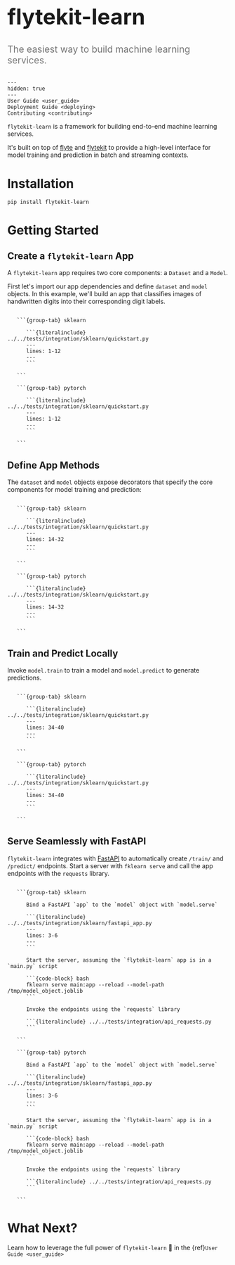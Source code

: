 <h1 style="font-weight: bold; font-size: 3.5em;">
    flytekit-<span style="color: var(--color-link)">learn</span>
</h1>

<div style="font-size: 1.5em; color: #777;">
The easiest way to build machine learning services.
</div>

<br>

```{toctree}
---
hidden: true
---
User Guide <user_guide>
Deployment Guide <deploying>
Contributing <contributing>
```

`flytekit-learn` is a framework for building end-to-end machine learning services.

It's built on top of [flyte](https://docs.flyte.org/en/latest/) and
[flytekit](https://docs.flyte.org/projects/flytekit/en/latest/) to provide a high-level
interface for model training and prediction in batch and streaming contexts.

# Installation

```{code-block} bash
pip install flytekit-learn
```

# Getting Started

## Create a `flytekit-learn` App

A `flytekit-learn` app requires two core components: a `Dataset` and a `Model`.

First let's import our app dependencies and define `dataset` and `model` objects.
In this example, we'll build an app that classifies images of handwritten digits
into their corresponding digit labels.

````{tabs}

   ```{group-tab} sklearn

      ```{literalinclude} ../../tests/integration/sklearn/quickstart.py
      ---
      lines: 1-12
      ---
      ```

   ```

   ```{group-tab} pytorch

      ```{literalinclude} ../../tests/integration/sklearn/quickstart.py
      ---
      lines: 1-12
      ---
      ```

   ```

````

## Define App Methods

The `dataset` and `model` objects expose decorators that specify the
core components for model training and prediction:

````{tabs}

   ```{group-tab} sklearn

      ```{literalinclude} ../../tests/integration/sklearn/quickstart.py
      ---
      lines: 14-32
      ---
      ```

   ```

   ```{group-tab} pytorch

      ```{literalinclude} ../../tests/integration/sklearn/quickstart.py
      ---
      lines: 14-32
      ---
      ```

   ```

````

## Train and Predict Locally

Invoke `model.train` to train a model and `model.predict` to generate predictions.

````{tabs}

   ```{group-tab} sklearn

      ```{literalinclude} ../../tests/integration/sklearn/quickstart.py
      ---
      lines: 34-40
      ---
      ```

   ```

   ```{group-tab} pytorch

      ```{literalinclude} ../../tests/integration/sklearn/quickstart.py
      ---
      lines: 34-40
      ---
      ```

   ```

````

## Serve Seamlessly with FastAPI

`flytekit-learn` integrates with [FastAPI](https://fastapi.tiangolo.com/) to automatically
create `/train/` and `/predict/` endpoints. Start a server with `fklearn serve` and call the app
endpoints with the `requests` library.

````{tabs}

   ```{group-tab} sklearn

      Bind a FastAPI `app` to the `model` object with `model.serve`

      ```{literalinclude} ../../tests/integration/sklearn/fastapi_app.py
      ---
      lines: 3-6
      ---
      ```

      Start the server, assuming the `flytekit-learn` app is in a `main.py` script

      ```{code-block} bash
      fklearn serve main:app --reload --model-path /tmp/model_object.joblib
      ```

      Invoke the endpoints using the `requests` library

      ```{literalinclude} ../../tests/integration/api_requests.py
      ```

   ```

   ```{group-tab} pytorch

      Bind a FastAPI `app` to the `model` object with `model.serve`

      ```{literalinclude} ../../tests/integration/sklearn/fastapi_app.py
      ---
      lines: 3-6
      ---
      ```

      Start the server, assuming the `flytekit-learn` app is in a `main.py` script

      ```{code-block} bash
      fklearn serve main:app --reload --model-path /tmp/model_object.joblib
      ```

      Invoke the endpoints using the `requests` library

      ```{literalinclude} ../../tests/integration/api_requests.py
      ```

   ```

````

# What Next?

Learn how to leverage the full power of `flytekit-learn` 🦾 in the {ref}`User Guide <user_guide>`
